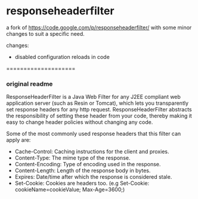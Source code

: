 responseheaderfilter
====================

a fork of https://code.google.com/p/responseheaderfilter/
with some minor changes to suit a specific need.

changes:
- disabled configuration reloads in code

====================
### original readme

ResponseHeaderFilter is a Java Web Filter for any J2EE compliant web application server (such as Resin or Tomcat), which lets you transparently set response headers for any http request. ResponseHeaderFilter abstracts the responsibility of setting these header from your code, thereby making it easy to change header policies without changing any code.

Some of the most commonly used response headers that this filter can apply are:

* Cache-Control: Caching instructions for the client and proxies.
* Content-Type: The mime type of the response.
* Content-Encoding: Type of encoding used in the response.
* Content-Length: Length of the response body in bytes.
* Expires: Date/time after which the response is considered stale.
* Set-Cookie: Cookies are headers too. (e.g Set-Cookie: cookieName=cookieValue; Max-Age=3600;)
